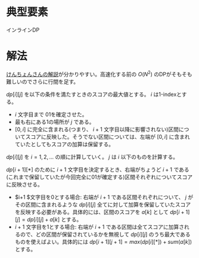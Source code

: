 # 典型要素

インラインDP

# 解法

[けんちょんさんの解説](https://qiita.com/drken/items/68b8503ad4ffb469624c#6-%E3%82%A4%E3%83%B3%E3%83%A9%E3%82%A4%E3%83%B3-dp%E3%81%A8%E3%81%8F%E3%81%AB-edpc-w---intervals)が分かりやすい。高速化する前の $O(N^2)$ のDPがそもそも難しいのでさらに行間を足す。

$dp[i][j]$ を以下の条件を満たすときのスコアの最大値とする。 $i$ は1-indexとする。

* $i$ 文字目まで 01を確定させた。
* 最も右にある1の場所が $j$ である。
* $[0, i]$ に完全に含まれる(つまり、 $i+1$ 文字目以降に影響されない)区間についてスコアに反映した。そうでない区間については、左端が $[0, i]$ に含まれていたとしてもスコアの加算は保留する。

$dp[i][j]$ を $i=1,2,...$ の順に計算していく。 $j$ は $i$ 以下のものを計算する。

$dp[i+1][*]$ のために $i+1$ 文字目を決定するとき、右端がちょうど $i+1$ である(これまで保留していたが今回完全に01が確定する)区間それぞれについてスコアに反映させる。

* $i+1 $文字目を0とする場合: 右端が $i+1$ である区間それぞれについて、 $j$ がその区間に含まれるような $dp[i][j]$ 全てに対して加算を保留していたスコアを反映する必要がある。具体的には、区間のスコアを $a[k]$ として $dp[i+1][j] = dp[i][j] + a[k]$ とする。
* $i+1$ 文字目を1とする場合: 右端が $i+1$ である区間は全てスコアに加算されるので、どの区間が保留されているかを無視して $dp[i][j]$ のうち最大であるものを使えばよい。具体的には $dp[i+1][j+1] = max(dp[i][*]) + sum(a[k])$ とする。
 
